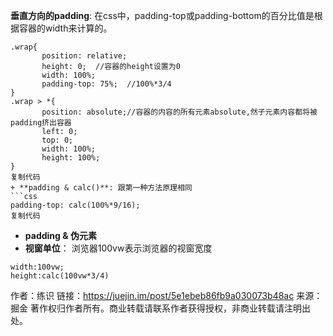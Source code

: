 **垂直方向的padding**: 在css中，padding-top或padding-bottom的百分比值是根据容器的width来计算的。

```
.wrap{
       position: relative;
       height: 0;  //容器的height设置为0
       width: 100%;
       padding-top: 75%;  //100%*3/4
}
.wrap > *{
       position: absolute;//容器的内容的所有元素absolute,然子元素内容都将被padding挤出容器
       left: 0;
       top: 0;
       width: 100%;
       height: 100%;
}
复制代码
+ **padding & calc()**: 跟第一种方法原理相同
​```css
padding-top: calc(100%*9/16);
复制代码
```

- **padding & 伪元素**
- **视窗单位**： 浏览器100vw表示浏览器的视窗宽度

```
width:100vw;
height:calc(100vw*3/4)
```


作者：练识
链接：https://juejin.im/post/5e1ebeb86fb9a030073b48ac
来源：掘金
著作权归作者所有。商业转载请联系作者获得授权，非商业转载请注明出处。